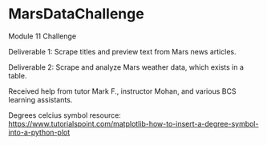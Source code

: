 # MarsDataChallenge
Module 11 Challenge

Deliverable 1: Scrape titles and preview text from Mars news articles.

Deliverable 2: Scrape and analyze Mars weather data, which exists in a table.

Received help from tutor Mark F., instructor Mohan, and various BCS learning assistants. 

Degrees celcius symbol resource: https://www.tutorialspoint.com/matplotlib-how-to-insert-a-degree-symbol-into-a-python-plot
